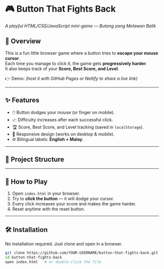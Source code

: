 # 🎮 Button That Fights Back  
*A playful HTML/CSS/JavaScript mini-game — Butang yang Melawan Balik*

## 📌 Overview
This is a fun little browser game where a button tries to **escape your mouse cursor**.  
Each time you manage to click it, the game gets **progressively harder**.  
It also keeps track of your **Score, Best Score, and Level**.  

👉 Demo: *(host it with GitHub Pages or Netlify to share a live link)*

---

## ✨ Features
- 🖱️ Button dodges your mouse (or finger on mobile).
- 📈 Difficulty increases after each successful click.
- 🏆 Score, Best Score, and Level tracking (saved in `localStorage`).
- 📱 Responsive design (works on desktop & mobile).
- 🌐 Bilingual labels: **English + Malay**.

---

## 📂 Project Structure




---

## 🚀 How to Play
1. Open `index.html` in your browser.  
2. Try to **click the button** — it will dodge your cursor.  
3. Every click increases your score and makes the game harder.  
4. Reset anytime with the reset button.  

---

## 🛠️ Installation
No installation required. Just clone and open in a browser.

```bash
git clone https://github.com/YOUR-USERNAME/button-that-fights-back.git
cd button-that-fights-back
open index.html   # or double-click the file

